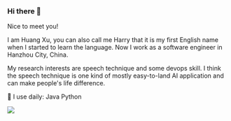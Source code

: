 ### Hi there 👋

Nice to meet you!

I am Huang Xu, you can also call me Harry that it is my first English name when I started to learn the language. Now I work as a software engineer in Hanzhou City, China.

My research interests are speech technique and some devops skill. I think the speech technique is one kind of mostly easy-to-land AI application and can make people's life difference.

🚀 I use daily: Java Python



![](https://github-readme-stats.vercel.app/api?username=harrysimply)


<!-- **harrysimply/harrysimply** is a ✨ _special_ ✨ repository because its `README.md` (this file) appears on your GitHub profile. -->







